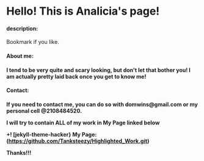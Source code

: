 
<h1>Hello! This is Analicia's page!</h1>

<h4>description:</h4>
<p> Bookmark if you like.</p>

<h4> About me: <h4/> 
<p> I tend to be very quite and scary looking, 
but don't let that bother you! I am actually pretty laid back once you get to know me!<p/>
 
<h4>Contact: <h4/> 
<p> If you need to contact me, you can do so with
domwins@gmail.com or my personal cell @2108484520.</p>

 <body> I will try to contain ALL of my work in My Page linked below


+! [jekyll-theme-hacker} My Page: (https://github.com/Tanksteezy/Highlighted_Work.git)




 <f1> Thanks!!! <f/>
